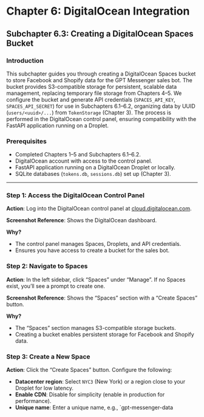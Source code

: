 # Chapter 6: DigitalOcean Integration
## Subchapter 6.3: Creating a DigitalOcean Spaces Bucket

### Introduction
This subchapter guides you through creating a DigitalOcean Spaces bucket to store Facebook and Shopify data for the GPT Messenger sales bot. The bucket provides S3-compatible storage for persistent, scalable data management, replacing temporary file storage from Chapters 4–5. We configure the bucket and generate API credentials (`SPACES_API_KEY`, `SPACES_API_SECRET`) for use in Subchapters 6.1–6.2, organizing data by UUID (`users/<uuid>/...`) from `TokenStorage` (Chapter 3). The process is performed in the DigitalOcean control panel, ensuring compatibility with the FastAPI application running on a Droplet.

### Prerequisites
- Completed Chapters 1–5 and Subchapters 6.1–6.2.
- DigitalOcean account with access to the control panel.
- FastAPI application running on a DigitalOcean Droplet or locally.
- SQLite databases (`tokens.db`, `sessions.db`) set up (Chapter 3).

---

### Step 1: Access the DigitalOcean Control Panel
**Action**: Log into the DigitalOcean control panel at [cloud.digitalocean.com](https://cloud.digitalocean.com).

**Screenshot Reference**: Shows the DigitalOcean dashboard.

**Why?**
- The control panel manages Spaces, Droplets, and API credentials.
- Ensures you have access to create a bucket for the sales bot.

### Step 2: Navigate to Spaces
**Action**: In the left sidebar, click “Spaces” under “Manage”. If no Spaces exist, you’ll see a prompt to create one.

**Screenshot Reference**: Shows the “Spaces” section with a “Create Spaces” button.

**Why?**
- The “Spaces” section manages S3-compatible storage buckets.
- Creating a bucket enables persistent storage for Facebook and Shopify data.

### Step 3: Create a New Space
**Action**: Click the “Create Spaces” button. Configure the following:
- **Datacenter region**: Select `NYC3` (New York) or a region close to your Droplet for low latency.
- **Enable CDN**: Disable for simplicity (enable in production for performance).
- **Unique name**: Enter a unique name, e.g., `gpt-messenger-data
